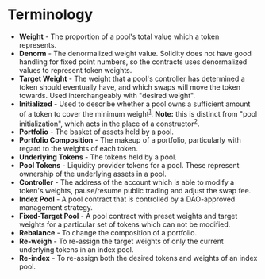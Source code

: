 # Terminology

- **Weight** - The proportion of a pool's total value which a token represents.
- **Denorm** - The denormalized weight value. Solidity does not have good handling for fixed point numbers, so the contracts uses denormalized values to represent token weights.
- **Target Weight** - The weight that a pool's controller has determined a token should eventually have, and which swaps will move the token towards. Used interchangeably with "desired weight".
- **Initialized** - Used to describe whether a pool owns a sufficient amount of a token to cover the minimum weight<sup>[1](./pools/adding-tokens.md)</sup>. **Note:** this is distinct from "pool initialization", which acts in the place of a constructor<sup>[2](./pools/index.md#deployment)</sup>.
- **Portfolio** - The basket of assets held by a pool.
- **Portfolio Composition** - The makeup of a portfolio, particularly with regard to the weights of each token.
- **Underlying Tokens** - The tokens held by a pool.
- **Pool Tokens** - Liquidity provider tokens for a pool. These represent ownership of the underlying assets in a pool.
- **Controller** - The address of the account which is able to modify a token's weights, pause/resume public trading and adjust the swap fee.
- **Index Pool** - A pool contract that is controlled by a DAO-approved management strategy.
- **Fixed-Target Pool** - A pool contract with preset weights and target weights for a particular set of tokens which can not be modified.
- **Rebalance** - To change the composition of a portfolio.
- **Re-weigh** - To re-assign the target weights of only the current underlying tokens in an index pool.
- **Re-index** - To re-assign both the desired tokens and weights of an index pool.